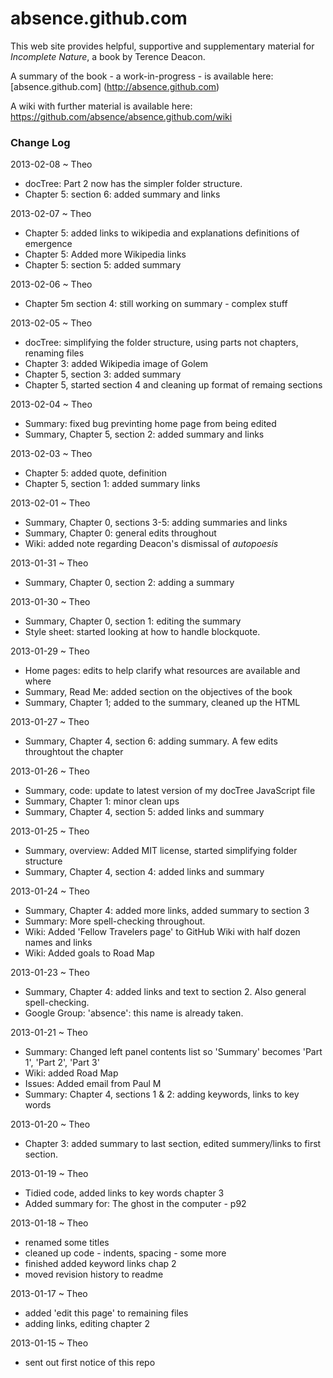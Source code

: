 absence.github.com
==================

This web site provides helpful, supportive and supplementary material for _Incomplete Nature_, a book by Terence Deacon.

A summary of the book - a work-in-progress - is available here: [absence.github.com] (http://absence.github.com)

A wiki with further material is available here: https://github.com/absence/absence.github.com/wiki


### Change Log

2013-02-08 ~ Theo
* docTree: Part 2 now has the simpler folder structure.
* Chapter 5: section 6: added summary and links

2013-02-07 ~ Theo
* Chapter 5: added links to wikipedia and explanations definitions of emergence
* Chapter 5: Added more Wikipedia links
* Chapter 5: section 5: added summary

2013-02-06 ~ Theo
* Chapter 5m section 4: still working on summary - complex stuff 


2013-02-05 ~ Theo
* docTree: simplifying the folder structure, using parts not chapters, renaming files
* Chapter 3: added Wikipedia image of Golem
* Chapter 5, section 3: added summary
* Chapter 5, started section 4 and cleaning up format of remaing sections


2013-02-04 ~ Theo
* Summary: fixed bug previnting home page from being edited
* Summary, Chapter 5, section 2: added summary and links

2013-02-03 ~ Theo
* Chapter 5: added quote, definition
* Chapter 5, section 1: added summary links

2013-02-01 ~ Theo
* Summary, Chapter 0, sections 3-5: adding summaries and links
* Summary, Chapter 0: general edits throughout
* Wiki: added note regarding Deacon's dismissal of _autopoesis_

2013-01-31 ~ Theo
* Summary, Chapter 0, section 2: adding a summary

2013-01-30 ~ Theo
* Summary, Chapter 0, section 1: editing the summary
* Style sheet: started looking at how to handle blockquote.

2013-01-29 ~ Theo
* Home pages: edits to help clarify what resources are available and where
* Summary, Read Me: added section on the objectives of the book
* Summary, Chapter 1; added to the summary, cleaned up the HTML

2013-01-27 ~ Theo
* Summary, Chapter 4, section 6: adding summary. A few edits throughtout the chapter

2013-01-26 ~ Theo
* Summary, code: update to latest version of my docTree JavaScript file
* Summary, Chapter 1: minor clean ups
* Summary, Chapter 4, section 5: added links and summary

2013-01-25 ~ Theo
* Summary, overview: Added MIT license, started simplifying folder structure
* Summary, Chapter 4, section 4: added links and summary

2013-01-24 ~ Theo
* Summary, Chapter 4: added more links, added summary to section 3
* Summary: More spell-checking throughout.
* Wiki: Added 'Fellow Travelers page' to GitHub Wiki with half dozen names and links
* Wiki: Added goals to Road Map

2013-01-23 ~ Theo
* Summary, Chapter 4: added links and text to section 2. Also general spell-checking.
* Google Group: 'absence': this name is already taken.
 
2013-01-21 ~ Theo
* Summary: Changed left panel contents list so 'Summary' becomes 'Part 1', 'Part 2', 'Part 3'
* Wiki: added Road Map
* Issues: Added email from Paul M
* Summary: Chapter 4, sections 1 & 2: adding keywords, links to key words

2013-01-20 ~ Theo
* Chapter 3: added summary to last section, edited summery/links to first section.

2013-01-19 ~ Theo
* Tidied code, added links to key words chapter 3
* Added summary for: The ghost in the computer - p92

2013-01-18 ~ Theo
* renamed some titles
* cleaned up code - indents, spacing - some more
* finished added keyword links chap 2
* moved revision history to readme

2013-01-17 ~ Theo
* added 'edit this page' to remaining files
* adding links, editing chapter 2

2013-01-15 ~ Theo
* sent out first notice of this repo
  
